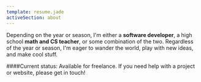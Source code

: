 ```yaml
---
template: resume.jade
activeSection: about
---
```


Depending on the year or season, I'm either a **software developer**,
a high school **math and CS teacher**, or some combination of the two.
Regardless of the year or season, I'm eager to wander the world, play
with new ideas, and make cool stuff.

####Current status:
Available for freelance. If you need help with a project
or website, please get in touch!
